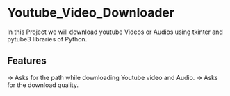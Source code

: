 # Youtube_Video_Downloader

In this Project we will download youtube Videos or Audios using tkinter and pytube3 libraries of Python.

## Features

-> Asks for the path while downloading Youtube video and Audio.
-> Asks for the download quality.
